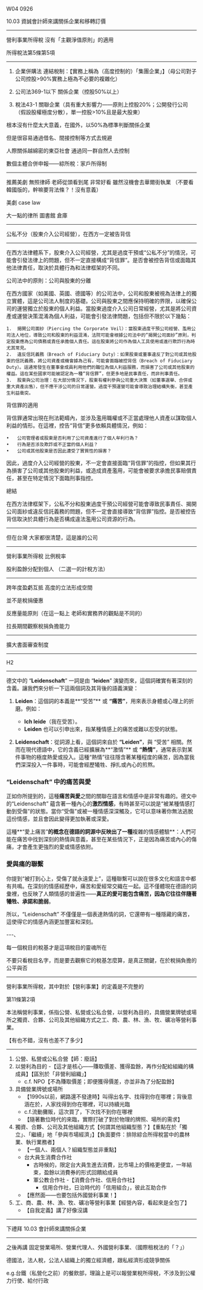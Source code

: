 W04 0926


10.03 資誠會計師來講關係企業和移轉訂價

---

營利事業所得稅 沒有「主觀淨值原則」的適用

所得稅法第5條第5項


---


1. 企業併購法 連結稅制：【實務上稱為（高度控制的）「集團企業」】（母公司對子公司控股>90%實務上極為不必要的複雜化）

2. 公司法369-1以下 關係企業（控股50%以上）

3. 稅法43-1  關聯企業（具有重大影響力——原則上控股20%；公開發行公司（假設股權極度分散），單一控股>10%且是最大股東）

根本沒有什麼太大意義，在國外，以50%為標準判斷關係企業

但是很容易通過借名、間接控制等方式去規避

人際關係越綿密的東亞社會 通過同一群自然人去控制



數個主體合併申報——綜所稅：家戶所得制


---

推薦美劇 無照律師 老師從頭看到尾 非常好看 雖然沒機會去華爾街執業 （不要看韓國版的，幹嘛要背法條？！沒有意義）

美劇 case law

大一點的律所 圖書館 倉庫


---


公私不分（股東介入公司經營），在西方一定被告背信


---


在西方法律體系下，股東介入公司經營，尤其是過度干預或“公私不分”的情況，可能會引發法律上的問題，但不一定直接構成“背信罪”。是否會被控告背信或面臨其他法律責任，取決於具體行為和法律框架的不同。

公司法中的原則：公司與股東的分離

在西方國家（如美國、英國、德國等）的公司法中，公司和股東被視為法律上的獨立實體，這是公司法人制度的基礎。公司與股東之間應保持明確的界限，以確保公司的運營獨立於股東的個人利益。當股東過度介入公司日常經營，尤其是將公司資產或運營決策混淆為個人利益，可能會引發法律問題，包括但不限於以下幾點：

	1.	揭開公司面紗（Piercing the Corporate Veil）：當股東過度干預公司經營、濫用公司法人地位，導致公司和股東的利益混淆，法院可能會根據公司法中的“揭開公司面紗”原則，判定股東應為公司債務或責任承擔個人責任。這在股東將公司作為個人工具使用或進行欺詐行為時尤其常見。
	2.	違反信託義務（Breach of Fiduciary Duty）：如果股東或董事違反了對公司或其他股東的信託義務，將公司資產或機會據為己有，可能會面臨被控背信（Breach of Fiduciary Duty）。這通常發生在董事會成員利用他們的職位為個人利益服務，而損害了公司或其他股東的權益。這在某些國家可能被認定為一種“背信罪”，但更多地是民事責任，而非刑事責任。
	3.	股東與公司治理：在大部分情況下，股東有權利參與公司重大決策（如董事選舉、合併或重大資產出售），但不應干涉公司的日常運營。過度干預運營可能會導致治理結構失衡，甚至產生利益衝突。

背信罪的適用

背信罪通常出現在刑法範疇內，並涉及濫用職權或不正當處理他人資產以謀取個人利益的情形。在這裡，控告“背信”更多依賴具體情況，例如：

	•	公司管理者或股東是否利用了公司資產進行了個人牟利行為？
	•	行為是否涉及欺詐或不正當的個人利益？
	•	公司或其他股東是否因此遭受了實質性的損害？

因此，過度介入公司經營的股東，不一定會直接面臨“背信罪”的指控，但如果其行為損害了公司或其他股東的利益，或造成資產濫用，可能會被要求承擔民事賠償責任，甚至在特定情況下面臨刑事指控。

總結

在西方法律框架下，公私不分和股東過度干預公司經營可能會導致民事責任、揭開公司面紗或違反信託義務的問題，但不一定會直接導致“背信罪”指控。是否被控告背信取決於具體行為是否構成違法濫用公司資源的行為。

---


但在台灣 大家都很清楚，這是誰的公司


---


營利事業所得稅 比例稅率

股利盈餘分配到個人 （二選一的計稅方法）



---


跨年度盈虧互抵 高度的立法形成空間

並不是稅捐優惠 

反應量能原則（在這一點上 老師和實務界的觀點是不同的）

拉長期間觀察稅捐負擔能力



---



擴大書面審查制度

---



H2

---


德文中的 “**Leidenschaft**” 一詞是由 “**leiden**” 演變而來，這個詞確實有著深刻的含義。讓我們來分析一下這兩個詞及其背後的語義演變：

1. **Leiden**：這個詞的本義是**“受苦”** 或 **“痛苦”**，用來表示身體或心理上的折磨。例如：
   - **Ich leide**（我在受苦）。
   - **Leiden** 也可以引申出來，指某種情感上的痛苦或難以忍受的狀態。

2. **Leidenschaft**：從詞源上看，這個詞來自於 **“Leiden”**，與 “受苦” 相關。然而在現代德語中，它的含義已經擴展為**“激情”** 或 **“熱情”**，通常表示對某件事物的極度熱愛或投入。這種“熱情”往往隱含著某種程度的痛苦，因為當我們深深投入一件事時，可能會經歷犧牲、掙扎或內心的煎熬。

### “Leidenschaft” 中的痛苦與愛

正如你所提到的，這種**痛苦與愛**之間的關聯在語言和情感中是非常有趣的。德文中的“Leidenschaft” 蘊含著一種內心的**激烈情感**，有時甚至可以說是“被某種情感打動到受傷”的狀態。當你“受傷”或被一種情感深深觸及，它可以意味著你無法逃脫這份情感，並且會因此變得更加執著或深愛。

這種**“愛上痛苦”**的概念在德語的詞源中反映出了一種**複雜的情感體驗**：人們可能在痛苦中找到深刻的熱情與意義，甚至在某些情況下，正是因為痛苦或內心的傷痛，才會產生更強烈的愛或情感依附。

### 愛與痛的聯繫

你提到“被打到心上，受傷了就永遠愛上”，這種聯繫可以說在很多文化和語言中都有共鳴。在深刻的情感經歷中，痛苦和愛經常交織在一起。這不僅體現在德語的詞彙裡，也反映了人類情感的普遍性——**真正的愛可能包含痛苦，因為它往往伴隨著犧牲、承諾和脆弱**。

所以，“Leidenschaft” 不僅僅是一個表達熱情的詞，它還帶有一種隱藏的痛苦，這使得它的情感內涵更加豐富和深刻。


---、


每一個稅目的稅基才是這項稅目的靈魂所在

不要只看稅目名字，而是要去觀察它的稅基怎麼算，是真正關鍵，在於稅捐負擔的公平與否


---

營利事業所得稅，其中對於【營利事業】的定義是不完整的

第11條第2項

本法稱營利事業，係指公營、私營或公私合營，以營利為目的，具備營業牌號或場所之獨資、合夥、公司及其他組織方式之工、商、農、林、漁、牧、礦冶等營利事業。

【有也不錯，沒有也差不了多少】

---

1. 公營、私營或公私合營【師：廢話】
2. 以營利為目的
    -【這才是核心——賺取價差、獲得盈餘，再作分配給組織的構成員】【區別於「非營利組織」】
    - c.f. NPO【不為賺取價差；即便獲得價差，亦並非為了分配盈餘】
3. 具備營業牌號或場所
    - 【1990s以前，網路還不發達時】叫得出名字、找得到你在哪裡；背後意涵在於，人家找得到你在哪裡，可以持續光臨
    - c.f.流動攤販，這次買了，下次找不到你在哪裡
    - 【隨著數位時代的來臨，實際打破了對於物理的牌照、場所的需求】
4. 獨資、合夥、公司及其他組織方式【何謂其他組織型態？】【重點在於「獨立」、「繼續」地「參與市場經濟」】【負面要件：排除綜合所得稅當中的農林業、執行業務者】
    - 【一個人、兩個人？組織型態並非重點】
    - 台大員生消費合作社
        - 古時候的，限定台大員生進去消費，比市場上的價格更便宜，一年結束，盈餘以消費券的形式回饋給成員
        - 軍公教合作社
        -【消費合作社、信用合作社】
            - 信用合作社，日治時代的「信用組合」，彼此互助合作
    - 【應然面——也要包括外國營利事業！】
5. 工、商、農、林、漁、牧、礦冶等營利事業【經營內容，看起來是全包了】
    - 【自我定義】講了好像沒講

---

下禮拜 10.03 會計師來講關係企業

---


之後再講 固定營業場所、營業代理人、外國營利事業、（國際租稅法的「？」）

德國法，法人稅，公法人組織上的獨立經濟體，跟私經濟形成競爭關係

e.g.台鐵（私營化之前）的餐飲部，理論上是可以報營業稅所得稅，不涉及到公權力行使、給付行政